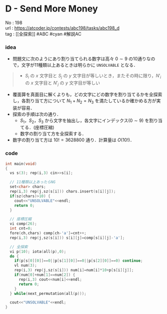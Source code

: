 # D - Send More Money

No	: 198  
url	: https://atcoder.jp/contests/abc198/tasks/abc198_d  
tag	: [[全探索]]  #ABC #cyan #解説AC 

### idea
- 問題文に次のようにあり割り当てられる数字は高々 $0 \sim 9$ の10通りなので，文字が11種類以上あるときは明らかに `UNSOLVABLE` となる．
> - $S_i$ の $x$ 文字目と $S_j$ の $y$ 文字目が等しいとき，またその時に限り，$N'_i$ の $x$ 文字目と $N'_j$ の $y$ 文字目が等しい
- 覆面算を真面目に解くよりも，どの文字にどの数字を割り当てるかを全探索し，各割り当て方について $N_1+N_2=N_3$ を満たしているか確かめる方が実装が容易．
- 探索の手順は次の通り．
	- $S_1$，$S_2$，$S_3$ から文字を抽出し，各文字にインデックス($0 \sim 9$) を割り当てる．(座標圧縮)
	- 数字の割り当て方を全探索する．
- 数字の割り当て方は $10!=3628800$ 通り．計算量は $O(10!)$．

### code
```cpp
int	main(void)
{
  vs s(3); rep(i,3) cin>>s[i];

  // 11種類以上あったらNG
  set<char> chars;
  rep(i,3) rep(j,sz(s[i])) chars.insert(s[i][j]);
  if(sz(chars)>10) {
    cout<<"UNSOLVABLE"<<endl;
    return 0;
  }

  // 座標圧縮
  vi comp(26);
  int cnt=0;
  fore(ch,chars) comp[ch-'a']=cnt++;
  rep(i,3) rep(j,sz(s[i])) s[i][j]=comp[s[i][j]-'a'];

  // 全探索
  vi p(10); iota(all(p),0);
  do {
    if(p[s[0][0]]==0||p[s[1][0]]==0||p[s[2][0]]==0) continue;
    vl num(3);
    rep(i,3) rep(j,sz(s[i])) num[i]=num[i]*10+p[s[i][j]];
    if(num[0]+num[1]==num[2]) {
      rep(i,3) cout<<num[i]<<endl;
      return 0;
    }
  } while(next_permutation(all(p)));

  cout<<"UNSOLVABLE"<<endl;
}
```